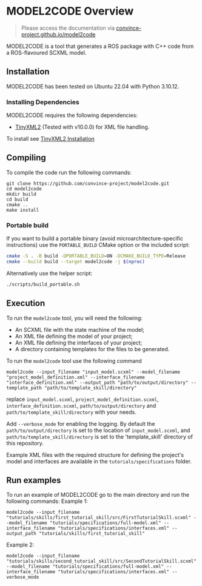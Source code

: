 # MODEL2CODE Overview

> Please access the documentation via [convince-project.github.io/model2code](https://convince-project.github.io/model2code/)

MODEL2CODE is a tool that generates a ROS package with C++ code from a ROS-flavoured SCXML model.

## Installation

MODEL2CODE has been tested on Ubuntu 22.04 with Python 3.10.12.

### Installing Dependencies

MODEL2CODE requires the following dependencies:

* [TinyXML2](https://github.com/leethomason/tinyxml2/) (Tested with v10.0.0) for XML file handling.

To install see [TinyXML2 Installation](https://github.com/leethomason/tinyxml2/tree/master?tab=readme-ov-file#building-tinyxml-2---using-vcpkg)

## Compiling
To compile the code run the following commands:
```
git clone https://github.com/convince-project/model2code.git
cd model2code
mkdir build
cd build
cmake ..
make install
```

### Portable build
If you want to build a portable binary (avoid microarchitecture-specific
instructions) use the `PORTABLE_BUILD` CMake option or the included script:

```bash
cmake -S . -B build -DPORTABLE_BUILD=ON -DCMAKE_BUILD_TYPE=Release
cmake --build build --target model2code -j $(nproc)
```

Alternatively use the helper script:

```bash
./scripts/build_portable.sh
```

## Execution
To run the `model2code` tool, you will need the following:
- An SCXML file with the state machine of the model;
- An XML file defining the model of your project;
- An XML file defining the interfaces of your project;
- A directory containing templates for the files to be generated.

To run the `model2code` tool use the following command
```
model2code --input_filename "input_model.scxml" --model_filename "project_model_definition.xml" --interface_filename "interface_definition.xml" --output_path "path/to/output/directory" --template_path "path/to/template_skill/directory"
```
replace `input_model.scxml`, `project_model_definition.scxml`, `interface_definition.scxml`, `path/to/output/directory` and `path/to/template_skill/directory` with your needs.

Add `--verbose_mode` for enabling the logging.
By default the `path/to/output/directory` is set to the location of `input_model.scxml`, and `path/to/template_skill/directory` is set to the 'template_skill' directory of this repository.

Example XML files with the required structure for defining the project's model and interfaces are available in the `tutorials/specifications` folder.

## Run examples
To run an example of MODEL2CODE go to the main directory and run the following commands:
Example 1:
```
model2code --input_filename "tutorials/skills/first_tutorial_skill/src/FirstTutorialSkill.scxml" --model_filename "tutorials/specifications/full-model.xml" --interface_filename "tutorials/specifications/interfaces.xml" --output_path "tutorials/skills/first_tutorial_skill"
```
Example 2:
```
model2code --input_filename "tutorials/skills/second_tutorial_skill/src/SecondTutorialSkill.scxml" --model_filename "tutorials/specifications/full-model.xml" --interface_filename "tutorials/specifications/interfaces.xml" --verbose_mode
```